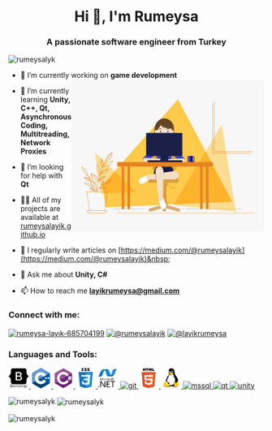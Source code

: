 <h1 align="center">Hi 👋, I'm Rumeysa</h1>
<h3 align="center">A passionate software engineer from Turkey</h3>

<p align="left"> <img src="https://komarev.com/ghpvc/?username=rumeysalyk&label=Profile%20views&color=0e75b6&style=flat" alt="rumeysalyk" /> </p>

- 🔭 I’m currently working on **game development**
  <img align = "right" src="https://github.com/rumeysalyk/rumeysalyk/blob/main/d4tvukbt5mra37cvwklk.gif" width="380" height="300" class = "center"/>
- 🌱 I’m currently learning **Unity, C++, Qt, Asynchronous Coding, Multitreading, Network Proxies**&nbsp;

- 🤝 I’m looking for help with **Qt**

- 👨‍💻 All of my projects are available at [rumeysalayik.github.io](rumeysalayik.github.io)  

- 📝 I regularly write articles on [https://medium.com/@rumeysalayik](https://medium.com/@rumeysalayik)&nbsp;&nbsp; 

- 💬 Ask me about **Unity, C#**

- 📫 How to reach me **layikrumeysa@gmail.com**

<h3 align="left">Connect with me:</h3>
<p align="left">
<a href="https://linkedin.com/in/rumeysa-layık-685704199" target="blank"><img align="center" src="https://raw.githubusercontent.com/rahuldkjain/github-profile-readme-generator/master/src/images/icons/Social/linked-in-alt.svg" alt="rumeysa-layık-685704199" height="30" width="40" /></a>
<a href="https://medium.com/@rumeysalayik" target="blank"><img align="center" src="https://raw.githubusercontent.com/rahuldkjain/github-profile-readme-generator/master/src/images/icons/Social/medium.svg" alt="@rumeysalayik" height="30" width="40" /></a>
<a href="https://www.hackerrank.com/@layikrumeysa" target="blank"><img align="center" src="https://raw.githubusercontent.com/rahuldkjain/github-profile-readme-generator/master/src/images/icons/Social/hackerrank.svg" alt="@layikrumeysa" height="30" width="40" /></a>
</p>

<h3 align="left">Languages and Tools:</h3>
<p align="left"> <a href="https://getbootstrap.com" target="_blank" rel="noreferrer"> <img src="https://raw.githubusercontent.com/devicons/devicon/master/icons/bootstrap/bootstrap-plain-wordmark.svg" alt="bootstrap" width="40" height="40"/> </a> <a href="https://www.w3schools.com/cpp/" target="_blank" rel="noreferrer"> <img src="https://raw.githubusercontent.com/devicons/devicon/master/icons/cplusplus/cplusplus-original.svg" alt="cplusplus" width="40" height="40"/> </a> <a href="https://www.w3schools.com/cs/" target="_blank" rel="noreferrer"> <img src="https://raw.githubusercontent.com/devicons/devicon/master/icons/csharp/csharp-original.svg" alt="csharp" width="40" height="40"/> </a> <a href="https://www.w3schools.com/css/" target="_blank" rel="noreferrer"> <img src="https://raw.githubusercontent.com/devicons/devicon/master/icons/css3/css3-original-wordmark.svg" alt="css3" width="40" height="40"/> </a> <a href="https://dotnet.microsoft.com/" target="_blank" rel="noreferrer"> <img src="https://raw.githubusercontent.com/devicons/devicon/master/icons/dot-net/dot-net-original-wordmark.svg" alt="dotnet" width="40" height="40"/> </a> <a href="https://git-scm.com/" target="_blank" rel="noreferrer"> <img src="https://www.vectorlogo.zone/logos/git-scm/git-scm-icon.svg" alt="git" width="40" height="40"/> </a> <a href="https://www.w3.org/html/" target="_blank" rel="noreferrer"> <img src="https://raw.githubusercontent.com/devicons/devicon/master/icons/html5/html5-original-wordmark.svg" alt="html5" width="40" height="40"/> </a> <a href="https://www.linux.org/" target="_blank" rel="noreferrer"> <img src="https://raw.githubusercontent.com/devicons/devicon/master/icons/linux/linux-original.svg" alt="linux" width="40" height="40"/> </a> <a href="https://www.microsoft.com/en-us/sql-server" target="_blank" rel="noreferrer"> <img src="https://www.svgrepo.com/show/303229/microsoft-sql-server-logo.svg" alt="mssql" width="40" height="40"/> </a> <a href="https://www.qt.io/" target="_blank" rel="noreferrer"> <img src="https://upload.wikimedia.org/wikipedia/commons/0/0b/Qt_logo_2016.svg" alt="qt" width="40" height="40"/> </a> <a href="https://unity.com/" target="_blank" rel="noreferrer"> <img src="https://www.vectorlogo.zone/logos/unity3d/unity3d-icon.svg" alt="unity" width="40" height="40"/> </a> </p>

<p><img align="left" src="https://github-readme-stats.vercel.app/api/top-langs?username=rumeysalyk&show_icons=true&locale=en&layout=compact" alt="rumeysalyk" /></p>

<p>&nbsp;<img align="center" src="https://github-readme-stats.vercel.app/api?username=rumeysalyk&show_icons=true&locale=en" alt="rumeysalyk" /></p>

<p><img align="center" src="https://github-readme-streak-stats.herokuapp.com/?user=rumeysalyk&" alt="rumeysalyk" /></p>
